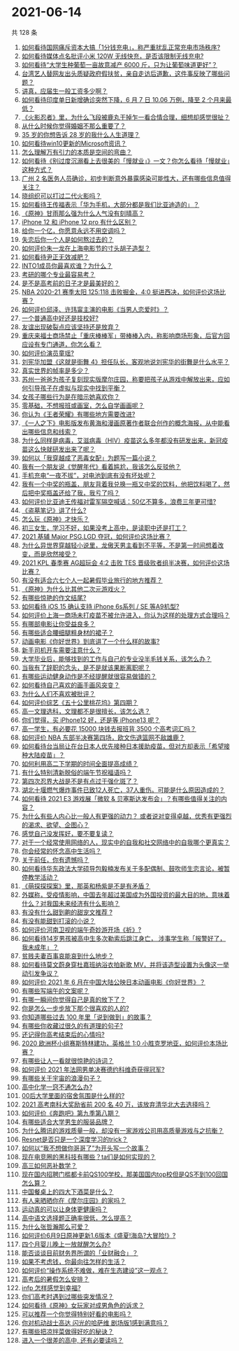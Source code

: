 # 2021-06-14

共 128 条

<!-- BEGIN -->
<!-- 最后更新时间 Mon Jun 14 2021 19:01:41 GMT+0800 (China Standard Time) -->

1. [如何看待国网痛斥资本大搞「1分钱充电」，称严重扰乱正常充电市场秩序?](https://www.zhihu.com/question/464766118)
2. [如何看待媒体点名批评小米 120W 无线快充，是否该限制无线充电?](https://www.zhihu.com/question/464750035)
3. [如何看待“大学生种葡萄一亩故意减产 6000
   斤，只为让葡萄味道更好”？](https://www.zhihu.com/question/464455061)
4. [台湾艺人替网友出头质疑政府假扶贫，亲自走访后道歉，这件事反映了哪些问题？](https://www.zhihu.com/question/464604915)
5. [讲真，应届生一般工资多少啊？](https://www.zhihu.com/question/58570383)
6. [如何看待印度单日新增确诊突然下降，6 月 7 日 10.06 万例，降至 2
   个月来最低？](https://www.zhihu.com/question/464053148)
7. [《火影忍者》里，为什么飞段被鹿丸干掉乍一看合情合理，细想却感觉很扯？](https://www.zhihu.com/question/459621987)
8. [从什么时候你觉得婚姻不那么重要了？](https://www.zhihu.com/question/454383382)
9. [35 岁的你想告诉 28 岁的我什么人生道理？](https://www.zhihu.com/question/345832687)
10. [如何看待win10更新的Microsoft资讯？](https://www.zhihu.com/question/464120290)
11. [怎么理解万有引力的本质是空间的弯曲？](https://www.zhihu.com/question/330796123)
12. [如何看待《别过度沉溺看上去很美的「慢就业」》一文？你怎么看待「慢就业」这种方式？](https://www.zhihu.com/question/464448399)
13. [广州 2
    名医务人员确诊，初步判断意外暴露感染可能性大，还有哪些信息值得关注？](https://www.zhihu.com/question/464902327)
14. [晓组织可以打过二代火影吗？](https://www.zhihu.com/question/462986796)
15. [如何看待王传福表示「华为手机，大部分都是我们比亚迪造的」？](https://www.zhihu.com/question/464283085)
16. [《原神》甘雨那么强为什么人气没有刻晴高？](https://www.zhihu.com/question/464391717)
17. [iPhone 12 和 iPhone 12 pro 有什么区别？](https://www.zhihu.com/question/425539076)
18. [给你一个亿，你愿意永远不用空调吗？](https://www.zhihu.com/question/461752259)
19. [失恋后你一个人是如何熬过去的？](https://www.zhihu.com/question/337271526)
20. [如何评价朱一龙在上海电影节的寸头胡子造型？](https://www.zhihu.com/question/464613394)
21. [如何看待尹正无效减肥？](https://www.zhihu.com/question/464743137)
22. [INTO1成员你最喜欢谁？为什么？](https://www.zhihu.com/question/459155590)
23. [考研的哪个专业最容易考？](https://www.zhihu.com/question/322507815)
24. [是不是高考前的日子才是最美好的？](https://www.zhihu.com/question/463570391)
25. [NBA 2020-21 赛季太阳 125:118 击败掘金，4:0
    挺进西决，如何评价这场比赛？](https://www.zhihu.com/question/464894466)
26. [如何评价邱泽、许玮甯主演的电影《当男人恋爱时》？](https://www.zhihu.com/question/461879258)
27. [一个普通高中好还是技校好?](https://www.zhihu.com/question/463491459)
28. [友谊出现破裂点应该坚持还是放弃？](https://www.zhihu.com/question/462488888)
29. [重庆来福士商场禁止「重庆棒棒军」带棒棒入内，称影响商场形象，后官方回应设有专门通道，你怎么看？](https://www.zhihu.com/question/464277644)
30. [如何评价演员童瑶?](https://www.zhihu.com/question/374564039)
31. [刘宪华加盟《这就是街舞
    4》担任队长，客观地说刘宪华的街舞是什么水平？](https://www.zhihu.com/question/464486529)
32. [真实世界的帧率是多少？](https://www.zhihu.com/question/463432278)
33. [苏州一爸爸为孩子复刻现实版摩尔庄园，称要把孩子从游戏中解放出来，应如何引导孩子在虚拟与现实中找到平衡？](https://www.zhihu.com/question/464491170)
34. [女孩子哪些行为是在暗示她喜欢你？](https://www.zhihu.com/question/457449556)
35. [零基础，不想报班或画室，怎么自学画画呢？](https://www.zhihu.com/question/22053236)
36. [你认为《王者荣耀》有哪些地方需要改进?](https://www.zhihu.com/question/458625117)
37. [《一人之下》电影版发布黄海和漫画原著作者联合创作的概念海报，从中能看出哪些信息和线索？](https://www.zhihu.com/question/464799145)
38. [为什么同样是病毒，艾滋病毒（HIV）疫苗这么多年都没有研发出来，新冠疫苗这么快就研发出来了呢？](https://www.zhihu.com/question/464293186)
39. [如何以「我穿越成了恶毒女配」为题写一篇小说？](https://www.zhihu.com/question/434090318)
40. [我有一个朋友说《觉醒年代》看着尴尬，我该怎么反驳他？](https://www.zhihu.com/question/451585351)
41. [手机充电“一夜不拔”，对电池到底有没有坏处呢？](https://www.zhihu.com/question/351666337)
42. [我有一个中奖的瓶盖，朋友背着我兑换一瓶又中奖的饮料，他把饮料喝了，然后把中奖瓶盖还给了我，我亏了吗？](https://www.zhihu.com/question/459981000)
43. [如何评价比亚迪王传福对雷军隔空喊话：50亿不算多，浪费三年更可惜?](https://www.zhihu.com/question/464298292)
44. [《盗墓笔记》讲了什么?](https://www.zhihu.com/question/32090742)
45. [怎么玩《原神》才快乐？](https://www.zhihu.com/question/458800508)
46. [初三女生，学习不好，如果没考上高中，是读职中还是打工？](https://www.zhihu.com/question/458989163)
47. [2021 基辅 Major PSG.LGD
    夺冠，如何评价这场比赛？](https://www.zhihu.com/question/464892135)
48. [为什么异世界穿越轻小说里，龙傲天男主看到不平等，不是第一时间想着改变，而是欣然接受？](https://www.zhihu.com/question/464353705)
49. [2021 KPL 春季赛 AG超玩会 4:2 击败 TES
    晋级败者组半决赛，如何评价这场比赛？](https://www.zhihu.com/question/464861706)
50. [有没有适合六七个人一起暑假毕业旅行的地方推荐？](https://www.zhihu.com/question/460217937)
51. [《原神》为什么比其他二次元游戏火？](https://www.zhihu.com/question/463779591)
52. [有哪些惊艳的作文结尾?](https://www.zhihu.com/question/369181074)
53. [如何看待 iOS 15 确认支持 iPhone 6s系列 / SE
    等A9机型?](https://www.zhihu.com/question/463795738)
54. [如何评价上海一商场未打疫苗不被允许进入，你认为这样的处理方式合理吗？](https://www.zhihu.com/question/463818396)
55. [有哪部电影让你受益良多？](https://www.zhihu.com/question/303835412)
56. [有哪些适合腰细腿粗身材的裙子？](https://www.zhihu.com/question/451854465)
57. [动画电影《你好世界》到底讲了一个什么样的故事?](https://www.zhihu.com/question/464262833)
58. [新手司机开车需要注意什么？](https://www.zhihu.com/question/418373990)
59. [大学毕业后，能够找到的工作与自己的专业没半毛钱关系，该怎么办？](https://www.zhihu.com/question/453483009)
60. [当我有了辞职的念头，是不是就该果断离职呢？](https://www.zhihu.com/question/399873490)
61. [有哪些运动健身动作是不经提醒就很容易做错的？](https://www.zhihu.com/question/270921440)
62. [如何看待自己喜欢的画手画风突变？](https://www.zhihu.com/question/307511431)
63. [为什么人们不喜欢被批评？](https://www.zhihu.com/question/22987136)
64. [如何评价综艺《五十公里桃花坞》第四期？](https://www.zhihu.com/question/464676192)
65. [高一文理选科，文理都不是很擅长，该怎么选？](https://www.zhihu.com/question/463506260)
66. [你们觉得，买 iPhone12 好，还是等 iPhone13
    呢？](https://www.zhihu.com/question/426253380)
67. [高一学生，有必要花 15000 块钱去报班背 3500
    个高考词汇吗？](https://www.zhihu.com/question/460422473)
68. [如何评价 NBA 东部半决赛第四场，欧文伤退篮网不敌雄鹿？](https://www.zhihu.com/question/464891369)
69. [如何看待台当局让在台日本人优先接种日本援助疫苗，但对方却表示「希望接种大陆疫苗」？](https://www.zhihu.com/question/464492676)
70. [如何利用高二下学期的时间全面提高成绩？](https://www.zhihu.com/question/313416625)
71. [有什么特别清新脱俗的端午节祝福语吗？](https://www.zhihu.com/question/281359595)
72. [第四次忍界大战是不是有点过于强化斑了？](https://www.zhihu.com/question/463167494)
73. [湖北十堰燃气爆炸事件已致12人死亡，37人重伤。可能是什么原因造成的？](https://www.zhihu.com/question/464751425)
74. [如何看待 2021 E3 游戏展「微软 &
    贝塞斯达发布会」？有哪些值得关注的内容？](https://www.zhihu.com/question/464870968)
75. [为什么有些人内心比一般人有更强的动力？
    或者说对变得卓越，优秀有更强烈的渴求、欲望、企图心？](https://www.zhihu.com/question/19670723)
76. [感觉自己没发挥好，要不要复读？](https://www.zhihu.com/question/464121867)
77. [对于一个经常使用网络的人，现实中的自我和社交网络中的自我哪个更真实？](https://www.zhihu.com/question/22669483)
78. [你会经常的怀念高中生活吗？](https://www.zhihu.com/question/430748904)
79. [关于前任，你有遗憾吗？](https://www.zhihu.com/question/458229866)
80. [如何看待华东政法大学硕导包毅楠发布关于多配偶制、鼓吹师生恋言论，被暂停教学活动？](https://www.zhihu.com/question/463918672)
81. [《萌探探探案》里，那英和杨紫是不是有矛盾？](https://www.zhihu.com/question/464554526)
82. [外媒称，受疫情影响，中国去年超过美国成为外国投资的最大目的地，意味着什么？对我国未来经济有什么影响？](https://www.zhihu.com/question/457880259)
83. [有没有什么甜到齁的甜宠文推荐 ?](https://www.zhihu.com/question/362988648)
84. [有没有能甜到打滚的小说？](https://www.zhihu.com/question/440275476)
85. [如何评价河南卫视的端午奇妙游开场《祈》?](https://www.zhihu.com/question/464708590)
86. [如何看待14岁男孩被高中生多次勒索后跳江身亡，
    涉事学生称「报警好了，我未成年」？](https://www.zhihu.com/question/464277122)
87. [贫贱夫妻百事哀能哀到什么地步？](https://www.zhihu.com/question/363473759)
88. [如何看待莫文蔚身穿杜嘉班纳浴衣拍新歌
    MV，并将该造型设置为头像这一举动引发争议？](https://www.zhihu.com/question/464608586)
89. [如何评价 2021 年 6
    月在中国大陆公映日本动画电影《你好世界》？](https://www.zhihu.com/question/462217412)
90. [有哪些写端午的文案呢？](https://www.zhihu.com/question/464227774)
91. [有哪一瞬间你觉得自己是真的放下了？](https://www.zhihu.com/question/462689698)
92. [你是怎么一步步放下那个很喜欢的人的?](https://www.zhihu.com/question/462214825)
93. [你知道哪些过去 100 年里「说到做到」的故事？](https://www.zhihu.com/question/464242642)
94. [有哪些你收藏过很久的有道理的句子?](https://www.zhihu.com/question/458504321)
95. [还记得你高考结束后的心情吗?](https://www.zhihu.com/question/464556915)
96. [2020 欧洲杯小组赛斯特林建功，英格兰 1:0
    小胜克罗地亚，如何评价本场比赛？](https://www.zhihu.com/question/464785707)
97. [有哪些让人一看就很惊艳的诗词？](https://www.zhihu.com/question/458249179)
98. [如何评价 2021 年法网男单决赛德约科维奇获得冠军?](https://www.zhihu.com/question/464882084)
99. [有哪些关于宇宙的浪漫句子？](https://www.zhihu.com/question/441262929)
100. [高中化学一窍不通怎么办?](https://www.zhihu.com/question/352785195)
101. [00后大学里面的宿舍氛围是什么样的?](https://www.zhihu.com/question/464374285)
102. [2021 高考南科大奖励省前 200 名 40
     万，该放弃清华北大去选择吗？](https://www.zhihu.com/question/464200988)
103. [如何评价《奔跑吧》第九季第八期？](https://www.zhihu.com/question/464526784)
104. [有哪些适合大学男生的服装品牌？](https://www.zhihu.com/question/282681681)
105. [为什么腾讯的游戏质量一般，却没有一家游戏公司用高质量游戏与之抗衡？](https://www.zhihu.com/question/437231835)
106. [Resnet是否只是一个深度学习的trick？](https://www.zhihu.com/question/459892388)
107. [如何以“我不想做你哥哥了”为开头写一个故事？](https://www.zhihu.com/question/450075897)
108. [现在电竞圈的黑科技有哪些？ta们是如何实现的？](https://www.zhihu.com/question/464083941)
109. [高三如何恶补数学？](https://www.zhihu.com/question/27285776)
110. [现在国内招聘门槛都卡前QS100学校，那美国国内top校但是QS不到100回国怎么算？](https://www.zhihu.com/question/463057342)
111. [中国餐桌上的四大下酒菜是什么？](https://www.zhihu.com/question/462205949)
112. [有人来晒晒你在《摩尔庄园》的家吗？](https://www.zhihu.com/question/463512086)
113. [运动真的可以让身体更健康吗？](https://www.zhihu.com/question/453841541)
114. [高中语文选择题正确率很低，怎么提高？](https://www.zhihu.com/question/268757871)
115. [为什么张哲瀚那么可爱？](https://www.zhihu.com/question/457147181)
116. [如何评价6月9日原神更新1.6版本《盛夏!海岛?大冒险!》?](https://www.zhihu.com/question/464000878)
117. [四个月婴儿晚上一放就醒怎么办?](https://www.zhihu.com/question/434473712)
118. [能否谈谈目前财务界所谓的「业财融合」？](https://www.zhihu.com/question/276174221)
119. [如果不考虑钱，你最向往怎样的生活？](https://www.zhihu.com/question/463878603)
120. [如何评价“操作系统不难做，难在生态建设”这一观点？](https://www.zhihu.com/question/464418369)
121. [高考后的暑假怎么安排？](https://www.zhihu.com/question/398637488)
122. [infp 怎样感觉到幸福?](https://www.zhihu.com/question/462853839)
123. [你们高考时遇到过哪些突发情况？](https://www.zhihu.com/question/284637836)
124. [如何看待《原神》女玩家对成男角色的诉求？](https://www.zhihu.com/question/464253913)
125. [可以推荐一个你觉得特别好看的电影吗？](https://www.zhihu.com/question/460500917)
126. [你对机动战士高达 闪光的哈萨维 剧场版1感到满意吗？](https://www.zhihu.com/question/464485964)
127. [有哪些把凉拌菜做得好吃的秘诀？](https://www.zhihu.com/question/327948969)
128. [进入一个很差的高中, 还有必要读吗？](https://www.zhihu.com/question/463427251)

<!-- END -->

